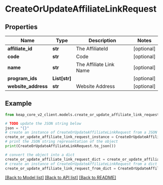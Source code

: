 # CreateOrUpdateAffiliateLinkRequest


## Properties

Name | Type | Description | Notes
------------ | ------------- | ------------- | -------------
**affiliate_id** | **str** | The AffiliateId | [optional] 
**code** | **str** | Code | [optional] 
**name** | **str** | The Affiliate Link Name | [optional] 
**program_ids** | **List[str]** |  | [optional] 
**website_address** | **str** | Website Address | [optional] 

## Example

```python
from keap_core_v2_client.models.create_or_update_affiliate_link_request import CreateOrUpdateAffiliateLinkRequest

# TODO update the JSON string below
json = "{}"
# create an instance of CreateOrUpdateAffiliateLinkRequest from a JSON string
create_or_update_affiliate_link_request_instance = CreateOrUpdateAffiliateLinkRequest.from_json(json)
# print the JSON string representation of the object
print(CreateOrUpdateAffiliateLinkRequest.to_json())

# convert the object into a dict
create_or_update_affiliate_link_request_dict = create_or_update_affiliate_link_request_instance.to_dict()
# create an instance of CreateOrUpdateAffiliateLinkRequest from a dict
create_or_update_affiliate_link_request_from_dict = CreateOrUpdateAffiliateLinkRequest.from_dict(create_or_update_affiliate_link_request_dict)
```
[[Back to Model list]](../README.md#documentation-for-models) [[Back to API list]](../README.md#documentation-for-api-endpoints) [[Back to README]](../README.md)


